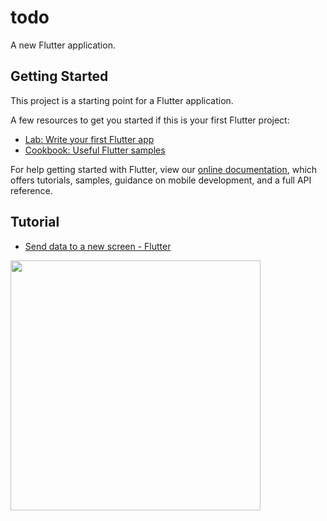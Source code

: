 # todo

A new Flutter application.

## Getting Started

This project is a starting point for a Flutter application.

A few resources to get you started if this is your first Flutter project:

- [Lab: Write your first Flutter app](https://flutter.dev/docs/get-started/codelab)
- [Cookbook: Useful Flutter samples](https://flutter.dev/docs/cookbook)

For help getting started with Flutter, view our 
[online documentation](https://flutter.dev/docs), which offers tutorials, 
samples, guidance on mobile development, and a full API reference.

## Tutorial 

- [Send data to a new screen \- Flutter](https://flutter.dev/docs/cookbook/navigation/passing-data)

<img src="https://user-images.githubusercontent.com/18419093/61385340-34ea5a00-a8ed-11e9-96e3-c9ee3f04701b.gif" width=400>
